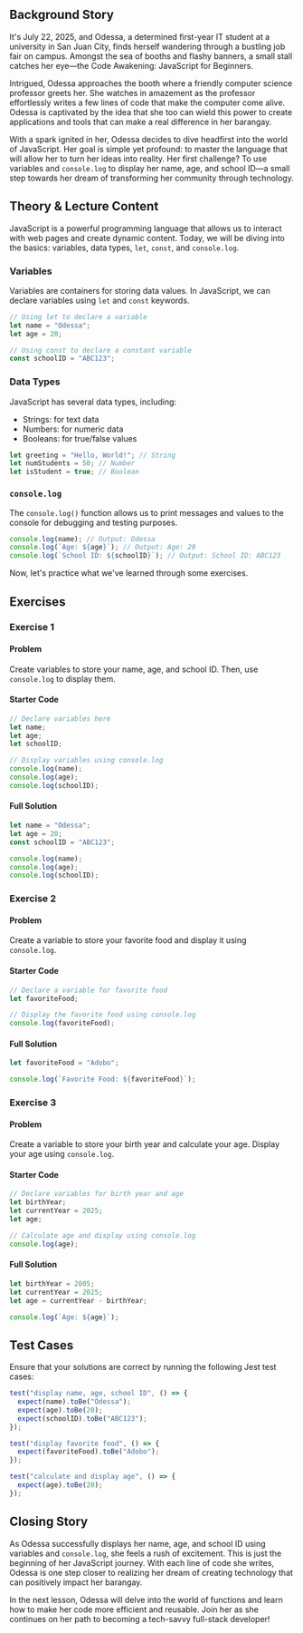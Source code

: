 ## Background Story

It's July 22, 2025, and Odessa, a determined first-year IT student at a university in San Juan City, finds herself wandering through a bustling job fair on campus. Amongst the sea of booths and flashy banners, a small stall catches her eye—the Code Awakening: JavaScript for Beginners.

Intrigued, Odessa approaches the booth where a friendly computer science professor greets her. She watches in amazement as the professor effortlessly writes a few lines of code that make the computer come alive. Odessa is captivated by the idea that she too can wield this power to create applications and tools that can make a real difference in her barangay.

With a spark ignited in her, Odessa decides to dive headfirst into the world of JavaScript. Her goal is simple yet profound: to master the language that will allow her to turn her ideas into reality. Her first challenge? To use variables and `console.log` to display her name, age, and school ID—a small step towards her dream of transforming her community through technology.

## Theory & Lecture Content

JavaScript is a powerful programming language that allows us to interact with web pages and create dynamic content. Today, we will be diving into the basics: variables, data types, `let`, `const`, and `console.log`.

### Variables

Variables are containers for storing data values. In JavaScript, we can declare variables using `let` and `const` keywords.

```js
// Using let to declare a variable
let name = "Odessa";
let age = 20;

// Using const to declare a constant variable
const schoolID = "ABC123";
```

### Data Types

JavaScript has several data types, including:

- Strings: for text data
- Numbers: for numeric data
- Booleans: for true/false values

```js
let greeting = "Hello, World!"; // String
let numStudents = 50; // Number
let isStudent = true; // Boolean
```

### `console.log`

The `console.log()` function allows us to print messages and values to the console for debugging and testing purposes.

```js
console.log(name); // Output: Odessa
console.log(`Age: ${age}`); // Output: Age: 20
console.log(`School ID: ${schoolID}`); // Output: School ID: ABC123
```

Now, let's practice what we've learned through some exercises.

## Exercises

### Exercise 1

#### Problem

Create variables to store your name, age, and school ID. Then, use `console.log` to display them.

#### Starter Code

```js
// Declare variables here
let name;
let age;
let schoolID;

// Display variables using console.log
console.log(name);
console.log(age);
console.log(schoolID);
```

#### Full Solution

```js
let name = "Odessa";
let age = 20;
const schoolID = "ABC123";

console.log(name);
console.log(age);
console.log(schoolID);
```

### Exercise 2

#### Problem

Create a variable to store your favorite food and display it using `console.log`.

#### Starter Code

```js
// Declare a variable for favorite food
let favoriteFood;

// Display the favorite food using console.log
console.log(favoriteFood);
```

#### Full Solution

```js
let favoriteFood = "Adobo";

console.log(`Favorite Food: ${favoriteFood}`);
```

### Exercise 3

#### Problem

Create a variable to store your birth year and calculate your age. Display your age using `console.log`.

#### Starter Code

```js
// Declare variables for birth year and age
let birthYear;
let currentYear = 2025;
let age;

// Calculate age and display using console.log
console.log(age);
```

#### Full Solution

```js
let birthYear = 2005;
let currentYear = 2025;
let age = currentYear - birthYear;

console.log(`Age: ${age}`);
```

## Test Cases

Ensure that your solutions are correct by running the following Jest test cases:

```js
test("display name, age, school ID", () => {
  expect(name).toBe("Odessa");
  expect(age).toBe(20);
  expect(schoolID).toBe("ABC123");
});

test("display favorite food", () => {
  expect(favoriteFood).toBe("Adobo");
});

test("calculate and display age", () => {
  expect(age).toBe(20);
});
```

## Closing Story

As Odessa successfully displays her name, age, and school ID using variables and `console.log`, she feels a rush of excitement. This is just the beginning of her JavaScript journey. With each line of code she writes, Odessa is one step closer to realizing her dream of creating technology that can positively impact her barangay.

In the next lesson, Odessa will delve into the world of functions and learn how to make her code more efficient and reusable. Join her as she continues on her path to becoming a tech-savvy full-stack developer!
